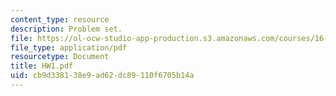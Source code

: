 ```yaml
---
content_type: resource
description: Problem set.
file: https://ol-ocw-studio-app-production.s3.amazonaws.com/courses/16-30-estimation-and-control-of-aerospace-systems-spring-2004/cb9d338138e9ad62dc89110f6705b14a_HW1.pdf
file_type: application/pdf
resourcetype: Document
title: HW1.pdf
uid: cb9d3381-38e9-ad62-dc89-110f6705b14a
---
```

